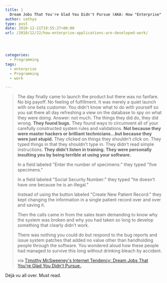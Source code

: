 ```yaml
---
title: |
  Dream Jobs That You're Glad You Didn't Pursue (AKA: How "Enterprise" Applications Work)
author: sathya
type: post
date: 2010-12-21T19:55:27+00:00
url: /2010/12/22/how-enterprise-applications-are-developed-work/




categories:
  - Programming
tags:
  - enterprise
  - Programming
  - work

---
```

> The day finally came to launch the product but there was no fanfare. No big payoff. No feeling of fulfillment. It was merely a quiet launch with one beta customer. You didn't know what to do with yourself so you sat there all day refreshing a view on the database to spy on what they were doing. Answer: not much. The things they did do, they did wrong. **They found bugs.** They found ways to circumvent all of your carefully constructed system rules and validations. **Not because they were master hackers or brilliant technicians&#8230;but because they were just stupid.** They clicked on things they shouldn't click on. They typed things in that they shouldn't type in. They didn't read simple instructions. **They didn't listen in training. They were personally insulting you by being terrible at using your software.**
> 
> In a field labeled "Enter the number of specimens:" they typed "five specimens."
> 
> In a field labeled "Social Security Number:" they typed "he doesn't have one because he is an illegal."
> 
> Instead of using the button labeled "Create New Patient Record:" they kept changing the information in a single patient record over and over and saving it.
> 
> Then the calls came in from the sales team demanding to know why the system was broken and why you had taken so long to develop something that clearly didn't work.
> 
> There was nothing you could do but respond to the bug reports and issue system patches that added no value other than handholding people through the software. You wondered aloud how these people had managed to survive this long without drinking bleach by accident.
> 
> via [Timothy McSweeney's Internet Tendency: Dream Jobs That You're Glad You Didn't Pursue.][1].

Déjà vu all over. Must read.

 [1]: https://www.mcsweeneys.net/links/dreamjobs/dreamjobs5.html
